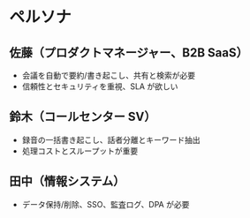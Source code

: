 # ペルソナ

## 佐藤（プロダクトマネージャー、B2B SaaS）
- 会議を自動で要約/書き起こし、共有と検索が必要
- 信頼性とセキュリティを重視、SLA が欲しい

## 鈴木（コールセンター SV）
- 録音の一括書き起こし、話者分離とキーワード抽出
- 処理コストとスループットが重要

## 田中（情報システム）
- データ保持/削除、SSO、監査ログ、DPA が必要